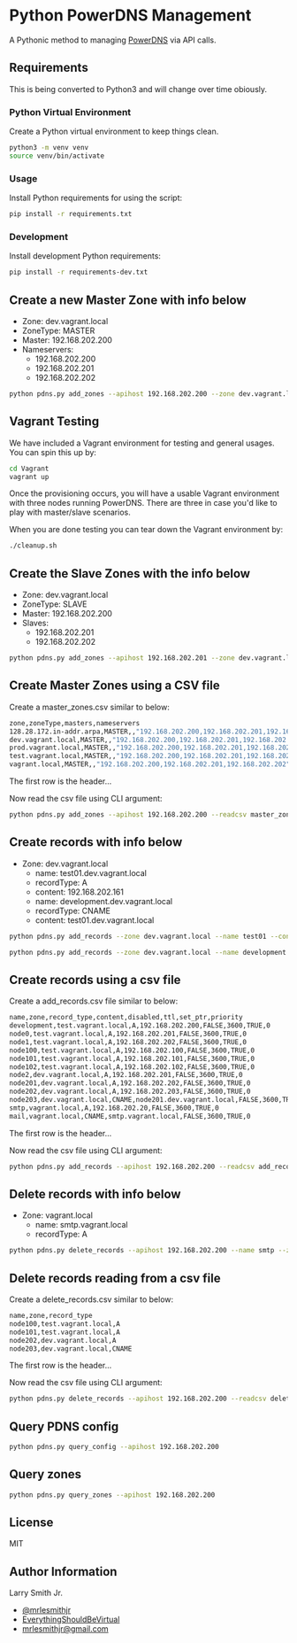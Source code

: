 # Python PowerDNS Management

A Pythonic method to managing [PowerDNS](http://www.powerdns.com) via API calls.

## Requirements

This is being converted to Python3 and will change over time obiously.

### Python Virtual Environment

Create a Python virtual environment to keep things clean.

```bash
python3 -m venv venv
source venv/bin/activate
```

### Usage

Install Python requirements for using the script:

```bash
pip install -r requirements.txt
```

### Development

Install development Python requirements:

```bash
pip install -r requirements-dev.txt
```

## Create a new Master Zone with info below

- Zone: dev.vagrant.local
- ZoneType: MASTER
- Master: 192.168.202.200
- Nameservers:
  - 192.168.202.200
  - 192.168.202.201
  - 192.168.202.202

```bash
python pdns.py add_zones --apihost 192.168.202.200 --zone dev.vagrant.local --zoneType MASTER --nameservers 192.168.202.200,192.168.202.201,192.168.202.202
```

## Vagrant Testing

We have included a Vagrant environment for testing and general usages. You can
spin this up by:

```bash
cd Vagrant
vagrant up
```

Once the provisioning occurs, you will have a usable Vagrant environment with
three nodes running PowerDNS. There are three in case you'd like to play with
master/slave scenarios.

When you are done testing you can tear down the Vagrant environment by:

```bash
./cleanup.sh
```

## Create the Slave Zones with the info below

- Zone: dev.vagrant.local
- ZoneType: SLAVE
- Master: 192.168.202.200
- Slaves:
  - 192.168.202.201
  - 192.168.202.202

```bash
python pdns.py add_zones --apihost 192.168.202.201 --zone dev.vagrant.local --zoneType SLAVE --masters 192.168.202.200
```

## Create Master Zones using a CSV file

Create a master_zones.csv similar to below:

```bash
zone,zoneType,masters,nameservers
128.28.172.in-addr.arpa,MASTER,,"192.168.202.200,192.168.202.201,192.168.202.202"
dev.vagrant.local,MASTER,,"192.168.202.200,192.168.202.201,192.168.202.202"
prod.vagrant.local,MASTER,,"192.168.202.200,192.168.202.201,192.168.202.202"
test.vagrant.local,MASTER,,"192.168.202.200,192.168.202.201,192.168.202.202"
vagrant.local,MASTER,,"192.168.202.200,192.168.202.201,192.168.202.202"
```

The first row is the header...

Now read the csv file using CLI argument:

```bash
python pdns.py add_zones --apihost 192.168.202.200 --readcsv master_zones.csv
```

## Create records with info below

- Zone: dev.vagrant.local
  - name: test01.dev.vagrant.local
  - recordType: A
  - content: 192.168.202.161
  - name: development.dev.vagrant.local
  - recordType: CNAME
  - content: test01.dev.vagrant.local

```bash
python pdns.py add_records --zone dev.vagrant.local --name test01 --content 192.168.202.161 --recordType A
```

```bash
python pdns.py add_records --zone dev.vagrant.local --name development --content test01.dev.vagrant.local --recordType CNAME
```

## Create records using a csv file

Create a add_records.csv file similar to below:

```bash
name,zone,record_type,content,disabled,ttl,set_ptr,priority
development,test.vagrant.local,A,192.168.202.200,FALSE,3600,TRUE,0
node0,test.vagrant.local,A,192.168.202.201,FALSE,3600,TRUE,0
node1,test.vagrant.local,A,192.168.202.202,FALSE,3600,TRUE,0
node100,test.vagrant.local,A,192.168.202.100,FALSE,3600,TRUE,0
node101,test.vagrant.local,A,192.168.202.101,FALSE,3600,TRUE,0
node102,test.vagrant.local,A,192.168.202.102,FALSE,3600,TRUE,0
node2,dev.vagrant.local,A,192.168.202.201,FALSE,3600,TRUE,0
node201,dev.vagrant.local,A,192.168.202.202,FALSE,3600,TRUE,0
node202,dev.vagrant.local,A,192.168.202.203,FALSE,3600,TRUE,0
node203,dev.vagrant.local,CNAME,node201.dev.vagrant.local,FALSE,3600,TRUE,0
smtp,vagrant.local,A,192.168.202.20,FALSE,3600,TRUE,0
mail,vagrant.local,CNAME,smtp.vagrant.local,FALSE,3600,TRUE,0
```

The first row is the header...

Now read the csv file using CLI argument:

```bash
python pdns.py add_records --apihost 192.168.202.200 --readcsv add_records.csv
```

## Delete records with info below

- Zone: vagrant.local
  - name: smtp.vagrant.local
  - recordType: A

```bash
python pdns.py delete_records --apihost 192.168.202.200 --name smtp --zone vagrant.local --recordType A
```

## Delete records reading from a csv file

Create a delete_records.csv similar to below:

```bash
name,zone,record_type
node100,test.vagrant.local,A
node101,test.vagrant.local,A
node202,dev.vagrant.local,A
node203,dev.vagrant.local,CNAME
```

The first row is the header...

Now read the csv file using CLI argument:

```bash
python pdns.py delete_records --apihost 192.168.202.200 --readcsv delete_records.csv
```

## Query PDNS config

```bash
python pdns.py query_config --apihost 192.168.202.200
```

## Query zones

```bash
python pdns.py query_zones --apihost 192.168.202.200
```

## License

MIT

## Author Information

Larry Smith Jr.

- [@mrlesmithjr](https://www.twitter.com/mrlesmithjr)
- [EverythingShouldBeVirtual](http://everythingshouldbevirtual.com)
- [mrlesmithjr@gmail.com](mailto:mrlesmithjr@gmail.com)

